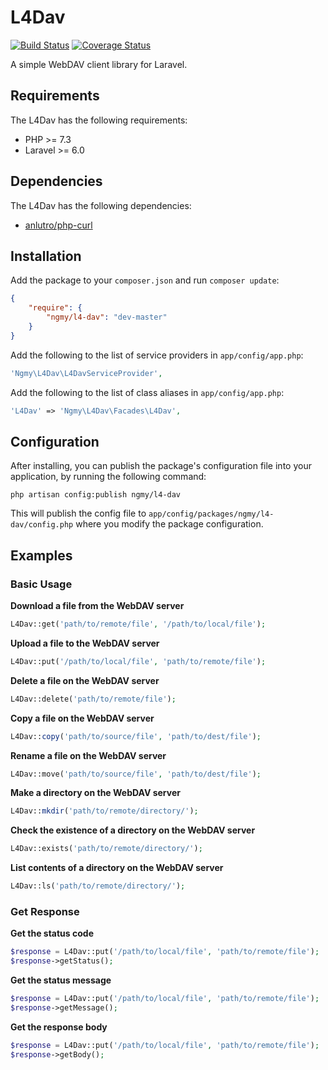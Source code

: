 # L4Dav

[![Build Status](https://travis-ci.org/ngmy/l4-dav.png?branch=master)](https://travis-ci.org/ngmy/l4-dav)
[![Coverage Status](https://coveralls.io/repos/ngmy/l4-dav/badge.png?branch=master)](https://coveralls.io/r/ngmy/l4-dav?branch=master)

A simple WebDAV client library for Laravel.

## Requirements

The L4Dav has the following requirements:

* PHP >= 7.3
* Laravel >= 6.0

## Dependencies

The L4Dav has the following dependencies:

* [anlutro/php-curl](https://github.com/anlutro/php-curl)

## Installation

Add the package to your `composer.json` and run `composer update`:

```json
{
    "require": {
        "ngmy/l4-dav": "dev-master"
    }
}
```

Add the following to the list of service providers in `app/config/app.php`:

```php
'Ngmy\L4Dav\L4DavServiceProvider',
```

Add the following to the list of class aliases in `app/config/app.php`:

```php
'L4Dav' => 'Ngmy\L4Dav\Facades\L4Dav',
```

## Configuration

After installing, you can publish the package's configuration file into your application, by running the following command:

```
php artisan config:publish ngmy/l4-dav
```

This will publish the config file to `app/config/packages/ngmy/l4-dav/config.php` where you modify the package configuration.

## Examples

### Basic Usage

**Download a file from the WebDAV server**

```php
L4Dav::get('path/to/remote/file', '/path/to/local/file');
```

**Upload a file to the WebDAV server**

```php
L4Dav::put('/path/to/local/file', 'path/to/remote/file');
```

**Delete a file on the WebDAV server**

```php
L4Dav::delete('path/to/remote/file');
```

**Copy a file on the WebDAV server**

```php
L4Dav::copy('path/to/source/file', 'path/to/dest/file');
```

**Rename a file on the WebDAV server**

```php
L4Dav::move('path/to/source/file', 'path/to/dest/file');
```

**Make a directory on the WebDAV server**

```php
L4Dav::mkdir('path/to/remote/directory/');
```

**Check the existence of a directory on the WebDAV server**

```php
L4Dav::exists('path/to/remote/directory/');
```

**List contents of a directory on the WebDAV server**

```php
L4Dav::ls('path/to/remote/directory/');
```

### Get Response

**Get the status code**
```php
$response = L4Dav::put('/path/to/local/file', 'path/to/remote/file');
$response->getStatus();
```

**Get the status message**
```php
$response = L4Dav::put('/path/to/local/file', 'path/to/remote/file');
$response->getMessage();
```

**Get the response body**
```php
$response = L4Dav::put('/path/to/local/file', 'path/to/remote/file');
$response->getBody();
```
